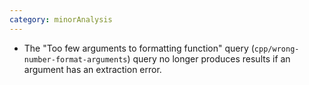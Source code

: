 ```yaml
---
category: minorAnalysis
---
```

* The "Too few arguments to formatting function" query (`cpp/wrong-number-format-arguments`) query no longer produces results if an argument has an extraction error.
